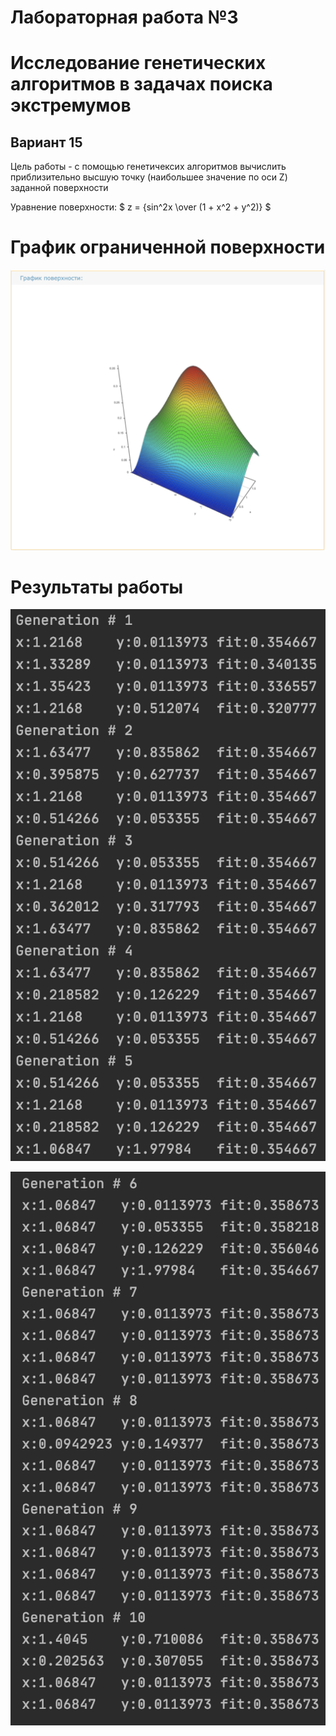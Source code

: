 # Лабораторная работа №3
# Исследование генетических алгоритмов в задачах поиска экстремумов 
## Вариант 15

Цель работы - с помощью генетичексих алгоритмов вычислить приблизительно 
высшую точку (наибольшее значение по оси Z) заданной поверхности

Уравнение поверхности:
$ z = {sin^2x \over (1 + x^2 + y^2)} $

# График ограниченной поверхности

![1_screen](screenshots/surface_graph.png)

# Результаты работы

![2_screen](screenshots/screenshots_1.png)

![3_screen](screenshots/screenshot_2.png)
